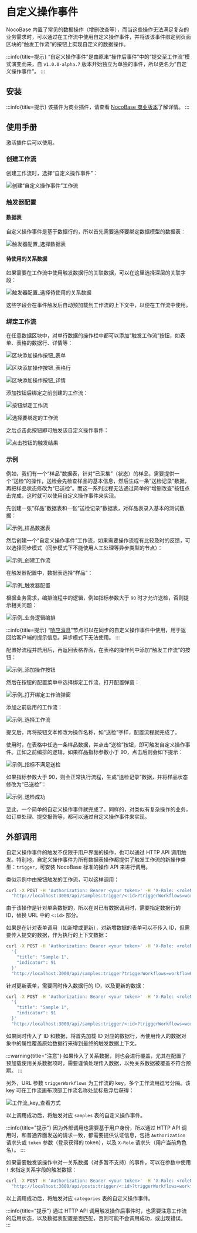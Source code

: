 # 自定义操作事件

NocoBase 内置了常见的数据操作（增删改查等），而当这些操作无法满足复杂的业务需求时，可以通过在工作流中使用自定义操作事件，并将该该事件绑定到页面区块的“触发工作流”的按钮上实现自定义的数据操作。

:::info{title=提示}
“自定义操作事件”是由原来“操作后事件”中的“提交至工作流”模式演变而来，自 `v1.0.0-alpha.7` 版本开始独立为单独的事件，所以更名为“自定义操作事件”。
:::

## 安装

:::info{title=提示}
该插件为商业插件，请查看 [NocoBase 商业版本](https://www.nocobase.com/commercial-cn)了解详情。
:::

## 使用手册

激活插件后可以使用。

### 创建工作流

创建工作流时，选择“自定义操作事件”：

![创建“自定义操作事件”工作流](https://static-docs.nocobase.com/20240509091820.png)

### 触发器配置

#### 数据表

自定义操作事件是基于数据行的，所以首先需要选择要绑定数据模型的数据表：

![触发器配置_选择数据表](https://static-docs.nocobase.com/20240509150515.png)

#### 待使用的关系数据

如果需要在工作流中使用触发数据行的关联数据，可以在这里选择深层的关联字段：

![触发器配置_选择待使用的关系数据](https://static-docs.nocobase.com/20240509154856.png)

这些字段会在事件触发后自动预加载到工作流的上下文中，以便在工作流中使用。

### 绑定工作流

在任意数据区块中，对单行数据的操作栏中都可以添加“触发工作流”按钮，如表单、表格的数据行、详情等：

![区块添加操作按钮_表单](https://static-docs.nocobase.com/20240509165428.png)

![区块添加操作按钮_表格行](https://static-docs.nocobase.com/20240509165340.png)

![区块添加操作按钮_详情](https://static-docs.nocobase.com/20240509165545.png)

添加按钮后绑定之前创建的工作流：

![按钮绑定工作流](https://static-docs.nocobase.com/20240509165631.png)

![选择要绑定的工作流](https://static-docs.nocobase.com/20240509165658.png)

之后点击此按钮即可触发该自定义操作事件：

![点击按钮的触发结果](https://static-docs.nocobase.com/20240509170453.png)

### 示例

例如，我们有一个“样品”数据表，针对“已采集”（状态）的样品，需要提供一个“送检”的操作，送检会先检查样品的基本信息，然后生成一条“送检记录”数据，再把样品状态修改为“已送检”。而这一系列过程无法通过简单的“增删改查”按钮点击完成，这时就可以使用自定义操作事件来实现。

先创建一张“样品”数据表和一张“送检记录”数据表，对样品表录入基本的测试数据：

![示例_样品数据表](https://static-docs.nocobase.com/20240509172234.png)

然后创建一个“自定义操作事件”工作流，如果需要操作流程有比较及时的反馈，可以选择同步模式（同步模式下不能使用人工处理等异步类型的节点）：

![示例_创建工作流](https://static-docs.nocobase.com/20240509173106.png)

在触发器配置中，数据表选择“样品”：

![示例_触发器配置](https://static-docs.nocobase.com/20240509173148.png)

根据业务需求，编排流程中的逻辑，例如指标参数大于 `90` 时才允许送检，否则提示相关问题：

![示例_业务逻辑编排](https://static-docs.nocobase.com/20240509174159.png)

:::info{title=提示}
“[响应消息](../workflow-response-message/index.md)”节点可以在同步的自定义操作事件中使用，用于返回给客户端的提示信息。异步模式下无法使用。
:::

配置好流程并启用后，再返回表格界面，在表格的操作列中添加“触发工作流”的按钮：

![示例_添加操作按钮](https://static-docs.nocobase.com/20240509174525.png)

然后在按钮的配置菜单中选择绑定工作流，打开配置弹窗：

![示例_打开绑定工作流弹窗](https://static-docs.nocobase.com/20240509174633.png)

添加之前启用的工作流：

![示例_选择工作流](https://static-docs.nocobase.com/20240509174723.png)

提交后，再将按钮文本修改为操作名称，如“送检”字样，配置流程就完成了。

使用时，在表格中任选一条样品数据，并点击“送检”按钮，即可触发自定义操作事件。正如之前编排的逻辑，如果样品指标参数小于 90，点击后则会如下提示：

![示例_指标不满足送检](https://static-docs.nocobase.com/20240509175026.png)

如果指标参数大于 90，则会正常执行流程，生成“送检记录”数据，并将样品状态修改为“已送检”：

![示例_送检成功](https://static-docs.nocobase.com/20240509175247.png)

至此，一个简单的自定义操作事件就完成了。同样的，对类似有复杂操作的业务，如订单处理、提交报告等，都可以通过自定义操作事件来实现。

## 外部调用

自定义操作事件的触发不仅限于用户界面的操作，也可以通过 HTTP API 调用触发。特别地，自定义操作事件为所有数据表操作都提供了触发工作流的新操作类型：`trigger`，可安装 NocoBase 标准的操作 API 来进行调用。

类似示例中由按钮触发的工作流，可以这样调用：

```bash
curl -X POST -H 'Authorization: Bearer <your token>' -H 'X-Role: <roleName>' \
  "http://localhost:3000/api/samples:trigger/<:id>?triggerWorkflows=workflowKey"
```

由于该操作是针对单条数据的，所以在对已有数据调用时，需要指定数据行的 ID，替换 URL 中的 `<:id>` 部分。

如果是在针对表单调用（如新增或更新），对新增数据的表单可以不传入 ID，但需要传入提交的数据，作为执行的上下文数据：

```bash
curl -X POST -H 'Authorization: Bearer <your token>' -H 'X-Role: <roleName>' -d \
  '{
    "title": "Sample 1",
    "indicator": 91
  }'
  "http://localhost:3000/api/samples:trigger?triggerWorkflows=workflowKey"
```

针对更新表单，需要同时传入数据行的 ID，以及更新的数据：

```bash
curl -X POST -H 'Authorization: Bearer <your token>' -H 'X-Role: <roleName>' -d \
  '{
    "title": "Sample 1",
    "indicator": 91
  }'
  "http://localhost:3000/api/samples:trigger/<:id>?triggerWorkflows=workflowKey"
```

如果同时传入了 ID 和数据，将首先加载 ID 对应的数据行，再使用传入的数据对象中的属性覆盖原始数据行来得到最终的触发数据上下文。

:::warning{title="注意"}
如果传入了关系数据，则也会进行覆盖，尤其在配置了预加载使用关系数据项时，需要谨慎处理传入数据，以免关系数据被覆盖不符合预期。
:::

另外，URL 参数 `triggerWorkflows` 为工作流的 key，多个工作流用逗号分隔。该 key 可在工作流画布顶部工作流名称处鼠标悬浮后获得：

![工作流_key_查看方式](https://static-docs.nocobase.com/20240426135108.png)

以上调用成功后，将触发对应 `samples` 表的自定义操作事件。

:::info{title="提示"}
因为外部调用也需要基于用户身份，所以通过 HTTP API 调用时，和普通界面发送的请求一致，都需要提供认证信息，包括 `Authorization` 请求头或 `token` 参数（登录获得的 token），以及 `X-Role` 请求头（用户当前角色名）。
:::

如果需要触发该操作中对一关系数据（对多暂不支持）的事件，可以在参数中使用 `!` 来指定关系字段的触发数据：

```bash
curl -X POST -H 'Authorization: Bearer <your token>' -H 'X-Role: <roleName>' \
  "http://localhost:3000/api/posts:trigger/<:id>?triggerWorkflows=workflowKey!category"
```

以上调用成功后，将触发对应 `categories` 表的自定义操作事件。

:::info{title="提示"}
通过 HTTP API 调用触发操作后事件时，也需要注意工作流的启用状态，以及数据表配置是否匹配，否则可能不会调用成功，或出现错误。
:::
